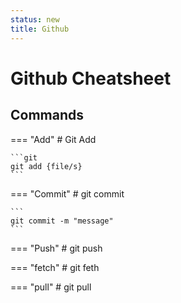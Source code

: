```yaml
---
status: new
title: Github
---
```


# Github Cheatsheet

## Commands

=== "Add"
    # Git Add

    ```git
    git add {file/s}
    ```

=== "Commit"
    # git commit

    ```
    git commit -m "message"
    ```

=== "Push"
    # git push

=== "fetch"
    # git feth

=== "pull"
    # git pull
